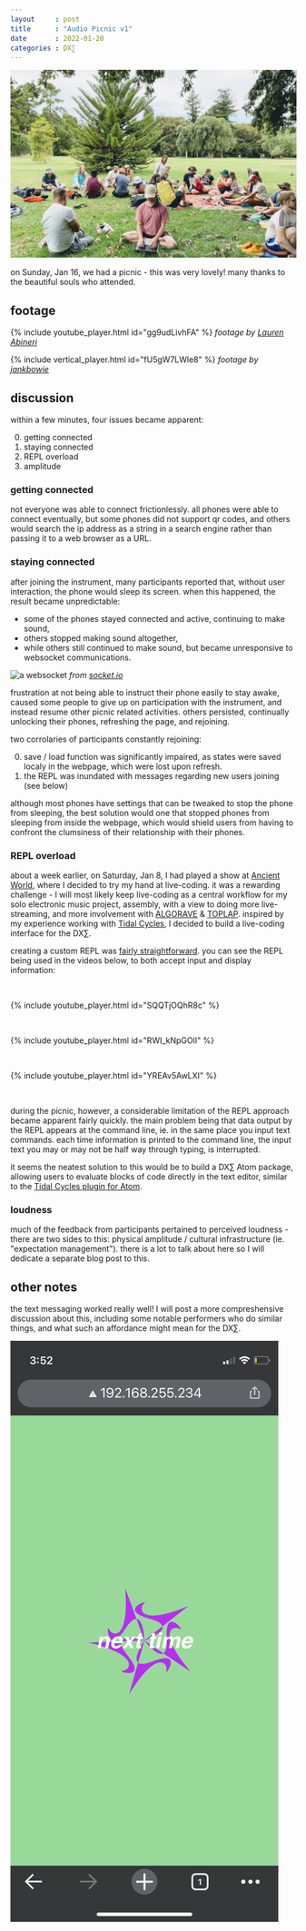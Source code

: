 ```yaml
---
layout     : post
title      : "Audio Picnic v1"
date       : 2022-01-20
categories : DX∑
---
```


![beautiful souls](/etc/images/audio_picnic_v1_wide.jpg)

on Sunday, Jan 16, we had a picnic - this was very lovely!  many thanks to the beautiful souls who attended.

##	footage

{% include youtube_player.html id="gg9udLivhFA" %}
*footage by [Lauren Abineri](https://linktr.ee/laurenabineri)*

{% include vertical_player.html id="fU5gW7LWle8" %}
*footage by [jankbowie](https://www.instagram.com/jankbowie/)*

##	discussion

within a few minutes, four issues became apparent:

0.	getting connected
0.	staying connected
0.	REPL overload
0.	amplitude


###	getting connected

not everyone was able to connect frictionlessly. all phones were able to connect eventually, but some phones did not support qr codes, and others would search the ip address as a string in a search engine rather than passing it to a web browser as a URL.

###	staying connected

after joining the instrument, many participants reported that, without user interaction, the phone would sleep its screen.  when this happened, the result became unpredictable:
-	some of the phones stayed connected and active, continuing to make sound,
-	others stopped making sound altogether,
-	while others still continued to make sound, but became unresponsive to websocket communications.

![a websocket](https://socket.io/images/bidirectional-communication.png)
*from [socket.io](https://socket.io/docs/v4/)*

frustration at not being able to instruct their phone easily to stay awake, caused some people to give up on participation with the instrument, and instead resume other picnic related activities.  others persisted, continually unlocking their phones, refreshing the page, and rejoining.

two corrolaries of participants constantly rejoining:

0.	save / load function was significantly impaired, as states were saved localy in the webpage, which were lost upon refresh.
0.	the REPL was inundated with messages regarding new users joining (see below)

although most phones have settings that can be tweaked to stop the phone from sleeping, the best solution would one that stopped phones from sleeping from inside the webpage, which would shield users from having to confront the clumsiness of their relationship with their phones.

###	REPL overload

about a week earlier, on Saturday, Jan 8, I had played a show at [Ancient World](https://www.instagram.com/p/CYc2Z-wvcve/), where I decided to try my hand at live-coding.  it was a rewarding challenge - I will most likely keep live-coding as a central workflow for my solo electronic music project, assembly, with a view to doing more live-streaming, and more involvement with [ALGORAVE](hhttps://algorave.com/about/) & [TOPLAP](https://toplap.org/about/).  inspired by my experience working with [Tidal Cycles](https://tidalcycles.org/), I decided to build a live-coding interface for the DX∑.  

creating a custom REPL was [fairly straightforward](https://nodejs.org/en/knowledge/REPL/how-to-create-a-custom-repl/).  you can see the REPL being used in the videos below, to both accept input and display information:

<br />

{% include youtube_player.html id="SQQTjOQhR8c" %}

<br />

{% include youtube_player.html id="RWI_kNpGOlI" %}

<br />

{% include youtube_player.html id="YREAv5AwLXI" %}

<br />

during the picnic, however, a considerable limitation of the REPL approach became apparent fairly quickly.  the main problem being that data output by the REPL appears at the command line, ie. in the same place you input text commands.  each time information is printed to the command line, the input text you may or may not be half way through typing, is interrupted.

it seems the neatest solution to this would be to build a DX∑ Atom package, allowing users to evaluate blocks of code directly in the text editor, similar to the [Tidal Cycles plugin for Atom](https://atom.io/packages/tidalcycles).

###	loudness

much of the feedback from participants pertained to perceived loudness - there are two sides to this: physical amplitude / cultural infrastructure (ie. "expectation management").  there is a lot to talk about here so I will dedicate a separate blog post to this.


##	other notes

the text messaging worked really well! I will post a more compreshensive discussion about this, including some notable performers who do similar things, and what such an affordance might mean for the DX∑.

![next time](/etc/images/audio_picnic_v1_next_time.png)
